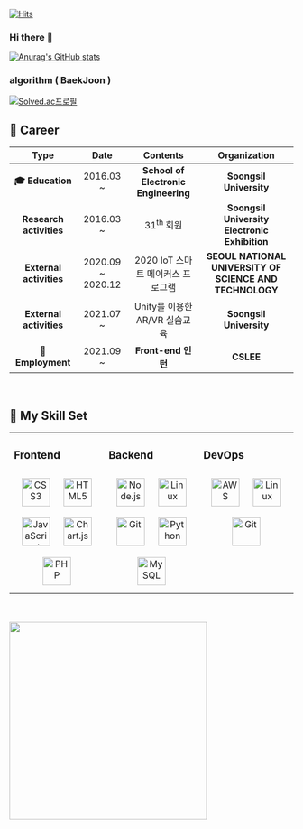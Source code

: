 [![Hits](https://hits.seeyoufarm.com/api/count/incr/badge.svg?url=https%3A%2F%2Fgithub.com%2FACORN0415&count_bg=%2379C83D&title_bg=%23555555&icon=&icon_color=%23E7E7E7&title=hits&edge_flat=false)](https://hits.seeyoufarm.com)

### Hi there 👋

<!--
**ACORN0415/ACORN0415** is a ✨ _special_ ✨ repository because its `README.md` (this file) appears on your GitHub profile.

Here are some ideas to get you started:

- 🔭 I’m currently
 

working on ...
- 🌱 I’m currently learning ...
- 👯 I’m looking to collaborate on ...
- 🤔 I’m looking for help with ...
- 💬 Ask me about ...
- 📫 How to reach me: ...
- 😄 Pronouns: ...
- ⚡ Fun fact: ...
--> 
[![Anurag's GitHub stats](https://github-readme-stats.vercel.app/api?username=ACORN0415&show_icons=true&theme=radical)](https://github.com/anuraghazra/github-readme-stats)
<br>

### algorithm ( BaekJoon )
[![Solved.ac프로필](http://mazassumnida.wtf/api/v2/generate_badge?boj=acorn0415)](https://solved.ac/profile/acorn0415)

## :office: Career

| **Type** | **Date** | **Contents** | **Organization** |
|:-: |:-: |:-: |:-: |
|**:mortar_board: Education**| 2016.03 ~ 	| **School of Electronic Engineering** 	| **Soongsil University** |
|**Research activities**| 2016.03 ~ 	| 31<sup>th</sup> 회원 	| **Soongsil University Electronic Exhibition** |
|**External activities**| 2020.09 ~ 2020.12 	|  2020 IoT 스마트 메이커스 프로그램	| **SEOUL NATIONAL UNIVERSITY OF SCIENCE AND TECHNOLOGY** |
|**External activities**| 2021.07 ~ 	| Unity를 이용한 AR/VR 실습교육 | **Soongsil University** |
|**:office: Employment**| 2021.09 ~	| **Front-end 인턴** 	| **CSLEE** |
<br>

## :wrench: My Skill Set
<table><tr><td valign="top" width="33%">

### Frontend  
<div align="center"> 
<img style="margin: 10px" src="https://profilinator.rishav.dev/skills-assets/css3-original-wordmark.svg" alt="CSS3" height="50" />  
<img style="margin: 10px" src="https://profilinator.rishav.dev/skills-assets/html5-original-wordmark.svg" alt="HTML5" height="50" />  
<img style="margin: 10px" src="https://profilinator.rishav.dev/skills-assets/javascript-original.svg" alt="JavaScript" height="50" />  
<img style="margin: 10px" src="https://profilinator.rishav.dev/skills-assets/logo-title.svg" alt="Chart.js" height="50" />  
<img style="margin: 10px" src="https://profilinator.rishav.dev/skills-assets/php-original.svg" alt="PHP" height="50" />  


</td><td valign="top" width="33%">



### Backend  
<div align="center">  
<img style="margin: 10px" src="https://profilinator.rishav.dev/skills-assets/nodejs-original-wordmark.svg" alt="Node.js" height="50" />  
<img style="margin: 10px" src="https://profilinator.rishav.dev/skills-assets/linux-original.svg" alt="Linux" height="50" />  
<img style="margin: 10px" src="https://profilinator.rishav.dev/skills-assets/git-scm-icon.svg" alt="Git" height="50" />  
<img style="margin: 10px" src="https://profilinator.rishav.dev/skills-assets/python-original.svg" alt="Python" height="50" />  
<img style="margin: 10px" src="https://profilinator.rishav.dev/skills-assets/mysql-original-wordmark.svg" alt="MySQL" height="50" />  
 
</div>

</td><td valign="top" width="33%">



### DevOps  
<div align="center">  
<img style="margin: 10px" src="https://profilinator.rishav.dev/skills-assets/amazonwebservices-original-wordmark.svg" alt="AWS" height="50" />  
<img style="margin: 10px" src="https://profilinator.rishav.dev/skills-assets/linux-original.svg" alt="Linux" height="50" />  
<img style="margin: 10px" src="https://profilinator.rishav.dev/skills-assets/git-scm-icon.svg" alt="Git" height="50" />  
</div>

</td></tr></table><br>

<br>
<img width="350px" src="https://user-images.githubusercontent.com/50114556/132097430-7a767a14-154a-4339-9259-938316bebebe.png"> 


